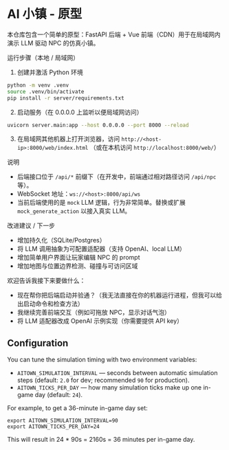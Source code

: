 # AI 小镇 - 原型

本仓库包含一个简单的原型：FastAPI 后端 + Vue 前端（CDN）用于在局域网内演示 LLM 驱动 NPC 的仿真小镇。

运行步骤（本地 / 局域网）

1. 创建并激活 Python 环境

```bash
python -m venv .venv
source .venv/bin/activate
pip install -r server/requirements.txt
```

2. 启动服务（在 0.0.0.0 上监听以便局域网访问）

```bash
uvicorn server.main:app --host 0.0.0.0 --port 8000 --reload
```

3. 在局域网其他机器上打开浏览器，访问 `http://<host-ip>:8000/web/index.html` （或在本机访问 `http://localhost:8000/web/`）

说明

- 后端接口位于 `/api/*` 前缀下（在开发中，前端通过相对路径访问 `/api/npc` 等）。
- WebSocket 地址：`ws://<host>:8000/api/ws`
- 当前后端使用的是 `mock` LLM 逻辑，行为非常简单。替换或扩展 `mock_generate_action` 以接入真实 LLM。

改进建议 / 下一步

- 增加持久化（SQLite/Postgres）
- 将 LLM 调用抽象为可配置适配器（支持 OpenAI、local LLM）
- 增加简单用户界面让玩家编辑 NPC 的 prompt
- 增加地图与位置边界检测、碰撞与可访问区域

欢迎告诉我接下来要做什么：
- 现在帮你把后端启动并验通？（我无法直接在你的机器运行进程，但我可以给出启动命令和检查方法）
- 我继续完善前端交互（例如可拖放 NPC，显示对话气泡）
- 将 LLM 适配器改成 OpenAI 示例实现（你需要提供 API key）

Configuration
-------------

You can tune the simulation timing with two environment variables:

- `AITOWN_SIMULATION_INTERVAL` — seconds between automatic simulation steps (default: `2.0` for dev; recommended `90` for production).
- `AITOWN_TICKS_PER_DAY` — how many simulation ticks make up one in-game day (default: `24`).

For example, to get a 36-minute in-game day set:

```
export AITOWN_SIMULATION_INTERVAL=90
export AITOWN_TICKS_PER_DAY=24
```

This will result in 24 * 90s = 2160s = 36 minutes per in-game day.
